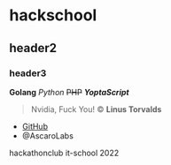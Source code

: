 # hackschool

## header2

### header3

**Golang** *Python* ~~PHP~~ ***YoptaScript***


> Nvidia, Fuck You! © **Linus Torvalds**

- [GitHub](https://github.com/)
- @AscaroLabs





hackathonclub it-school 2022
